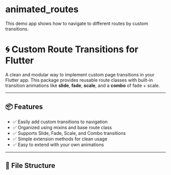 # animated_routes
This demo app shows how to navigate to different routes by custom transitions.

# 🌀 Custom Route Transitions for Flutter

A clean and modular way to implement custom page transitions in your Flutter app. This package provides reusable route classes with built-in transition animations like **slide**, **fade**, **scale**, and a **combo** of fade + scale.

---

## 📦 Features

- ✅ Easily add custom transitions to navigation
- ✅ Organized using mixins and base route class
- ✅ Supports Slide, Fade, Scale, and Combo transitions
- ✅ Simple extension methods for clean usage
- ✅ Easy to extend with your own animations

---

## 📁 File Structure

